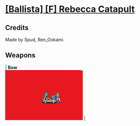 # [\[Ballista\] \[F\] Rebecca Catapult](./)
## Credits

Made by Spud, Ren_Ookami.

## Weapons

| <b>Bow</b><br/><img alt="Bow animation" src="./5.%20Bow%20(Ballista)/Bow.gif"/> |
